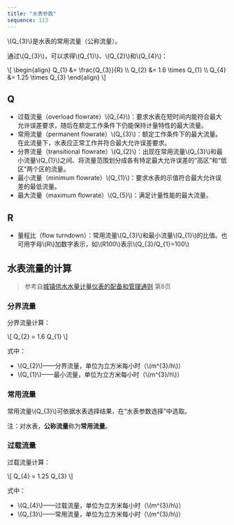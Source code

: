 ```yaml
---
title: "水表参数"
sequence: 113
---
```


<p>
\(Q_{3}\)是水表的常用流量（公称流量）。
</p>

<p>
通过\(Q_{3}\)，可以求得\(Q_{1}\)、\(Q_{2}\)和\(Q_{4}\)：
</p>

<p>
\[
\begin{align}
Q_{1} &= \frac{Q_{3}}{R} \\
Q_{2} &= 1.6 \times Q_{1} \\
Q_{4} &= 1.25 \times Q_{3}
\end{align}
\]
</p>

## Q

<ul>
  <li>过载流量（overload flowrate）\(Q_{4}\)：要求水表在短时间内能符合最大允许误差要求，随后在额定工作条件下仍能保持计量特性的最大流量。</li>
  <li>常用流量（permanent flowrate）\(Q_{3}\)：额定工作条件下的最大流量。在此流量下，水表应正常工作并符合最大允许误差要求。</li>
  <li>分界流量（transitional flowrate）\(Q_{2}\)：出现在常用流量\(Q_{3}\)和最小流量\(Q_{1}\)之间、将流量范围划分成各有特定最大允许误差的“高区”和“低区”两个区的流量。</li>
  <li>最小流量（minimum flowrate）\(Q_{1}\)：要求水表的示值符合最大允许误差的最低流量。</li>
  <li>最大流量（maximum flowrate）\(Q_{5}\)：满足计量性能的最大流量。</li>
</ul>

## R

<ul>
  <li>量程比（flow turndown）：常用流量\(Q_{3}\)和最小流量\(Q_{1}\)的比值。也可用字母\(R\)加数字表示，如\(R100\)表示\(Q_{3}/Q_{1}=100\)</li>
</ul>

## 水表流量的计算

> 参考自[城镇供水水量计量仪表的配备和管理通则](https://www.doc88.com/p-1873975948363.html) 第8页

### 分界流量

分界流量计算：

<p>
\[
Q_{2} = 1.6 Q_{1}
\]
</p>

式中：

<ul>
  <li>\(Q_{2}\)——分界流量，单位为立方米每小时（\(m^{3}/h\)）</li>
  <li>\(Q_{1}\)——最小流量，单位为立方米每小时（\(m^{3}/h\)）</li>
</ul>

### 常用流量

<p>
常用流量\(Q_{3}\)可依据水表选择结果，在“水表参数选择”中选取。
</p>

注：对水表，**公称流量**称为**常用流量**。

### 过载流量

过载流量计算：

<p>
\[
Q_{4} = 1.25 Q_{3}
\]
</p>

式中：

<ul>
  <li>\(Q_{4}\)——过载流量，单位为立方米每小时（\(m^{3}/h\)）</li>
  <li>\(Q_{3}\)——常用流量，单位为立方米每小时（\(m^{3}/h\)）</li>
</ul>
